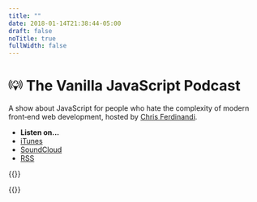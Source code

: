 ```yaml
---
title: ""
date: 2018-01-14T21:38:44-05:00
draft: false
noTitle: true
fullWidth: false
---
```


<h1>
	<svg style="height:.8em; width:1em;" viewBox="0 0 16 13" xmlns="http://www.w3.org/2000/svg"><title></title><g fill="currentColor"><path d="M11.922 5.703a2.5 2.5 0 0 0-1.43-2.256A2.5 2.5 0 0 0 8 1.067a2.5 2.5 0 0 0-2.493 2.38 2.5 2.5 0 0 0-1.43 2.256A2.5 2.5 0 0 0 5.6 8.002l2.08 4.276a.357.357 0 0 0 .64 0l2.08-4.276a2.5 2.5 0 0 0 1.523-2.299h-.001zM9.426 7.486H6.573c-.983 0-1.783-.8-1.783-1.783a1.785 1.785 0 0 1 2.377-1.681.356.356 0 1 0 .238-.673 2.495 2.495 0 0 0-1.157-.12 1.786 1.786 0 0 1 1.75-1.448 1.784 1.784 0 0 1 1.33 2.972.356.356 0 1 0 .53.475c.262-.293.45-.64.55-1.012.49.325.8.88.8 1.487 0 .983-.8 1.783-1.784 1.783h.002z"/><path fill="currentColor" d="M3.783 1.48a5.977 5.977 0 0 0 0 8.453l.686-.685a5.008 5.008 0 0 1 0-7.082l-.686-.686zm8.453 8.453a5.977 5.977 0 0 0 0-8.453l-.685.686a5.008 5.008 0 0 1 0 7.082l.685.685z"/><path fill="currentColor" d="M2.382.08a7.939 7.939 0 0 0 0 11.227l.686-.686a6.97 6.97 0 0 1 0-9.856L2.382.08zM13.61 11.306c3.1-3.1 3.1-8.127 0-11.228l-.686.686a6.97 6.97 0 0 1 0 9.856l.686.686z"/></g></svg> The Vanilla JavaScript Podcast
</h1>

<p class="text-large">A show about JavaScript for people who hate the complexity of modern front&#8209;end web development, hosted by <a href="https://gomakethings.com">Chris&nbsp;Ferdinandi</a>.</p>

<ul class="list-inline">
	<li class="text-large"><strong>Listen on...</strong></li>
	<li class="text-large"><a href="https://itunes.apple.com/us/podcast/the-vanilla-js-podcast/id1364574460">iTunes</a></li>
	<li class="text-large"><a href="https://soundcloud.com/vanillajspodcast">SoundCloud</a></li>
	<li class="text-large"><a href="https://gomakethings.com/podcast/feed.rss">RSS</a></li>
</ul>

{{<mailchimp intro>}}

{{<cta for="podcast">}}

<div id="latest-episodes"></div>